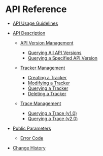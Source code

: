 # API Reference

-   [API Usage Guidelines](api-usage-guidelines.md)
-   [API Description](api-description.md)
    -   [API Version Management](api-version-management.md)
        -   [Querying All API Versions](querying-all-api-versions.md)
        -   [Querying a Specified API Version](querying-a-specified-api-version.md)

    -   [Tracker Management](tracker-management.md)
        -   [Creating a Tracker](creating-a-tracker.md)
        -   [Modifying a Tracker](modifying-a-tracker.md)
        -   [Querying a Tracker](querying-a-tracker.md)
        -   [Deleting a Tracker](deleting-a-tracker.md)

    -   [Trace Management](trace-management.md)
        -   [Querying a Trace \(v1.0\)](querying-a-trace-(v1-0).md)
        -   [Querying a Trace \(v2.0\)](querying-a-trace-(v2-0).md)


-   [Public Parameters](public-parameters.md)
    -   [Error Code](error-code.md)

-   [Change History](change-history.md)

